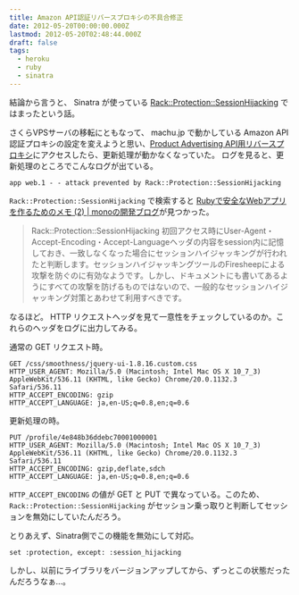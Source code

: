 ```yaml
---
title: Amazon API認証リバースプロキシの不具合修正
date: 2012-05-20T00:00:00.000Z
lastmod: 2012-05-20T02:48:44.000Z
draft: false
tags:
  - heroku
  - ruby
  - sinatra
---
```


結論から言うと、 Sinatra が使っている [Rack::Protection::SessionHijacking](https://github.com/rkh/rack-protection/blob/master/lib/rack/protection/session_hijacking.rb) ではまったという話。

さくらVPSサーバの移転にともなって、 machu.jp で動かしている Amazon API認証プロキシの設定を変えようと思い、[Product Advertising API用リバースプロキシ](http://rpaproxy.tdiary.org/)にアクセスしたら、更新処理が動かなくなっていた。 ログを見ると、更新処理のところでこんなログが出ている。

```
app web.1 - - attack prevented by Rack::Protection::SessionHijacking
```

`Rack::Protection::SessionHijacking` で検索すると [Rubyで安全なWebアプリを作るためのメモ (2) | monoの開発ブログ](http://blog.monoweb.info/article/2012022122.html)が見つかった。

> Rack::Protection::SessionHijacking 初回アクセス時にUser-Agent・Accept-Encoding・Accept-Languageヘッダの内容をsession内に記憶しておき、一致しなくなった場合にセッションハイジャッキングが行われたと判断します。セッションハイジャッキングツールのFiresheepによる攻撃を防ぐのに有効なようです。しかし、ドキュメントにも書いてあるようにすべての攻撃を防げるものではないので、一般的なセッションハイジャッキング対策とあわせて利用すべきです。

なるほど。 HTTP リクエストヘッダを見て一意性をチェックしているのか。これらのヘッダをログに出力してみる。

通常の GET リクエスト時。

```
GET /css/smoothness/jquery-ui-1.8.16.custom.css
HTTP_USER_AGENT: Mozilla/5.0 (Macintosh; Intel Mac OS X 10_7_3) AppleWebKit/536.11 (KHTML, like Gecko) Chrome/20.0.1132.3 Safari/536.11
HTTP_ACCEPT_ENCODING: gzip
HTTP_ACCEPT_LANGUAGE: ja,en-US;q=0.8,en;q=0.6
```

更新処理の時。

```
PUT /profile/4e848b36ddebc70001000001
HTTP_USER_AGENT: Mozilla/5.0 (Macintosh; Intel Mac OS X 10_7_3) AppleWebKit/536.11 (KHTML, like Gecko) Chrome/20.0.1132.3 Safari/536.11
HTTP_ACCEPT_ENCODING: gzip,deflate,sdch
HTTP_ACCEPT_LANGUAGE: ja,en-US;q=0.8,en;q=0.6
```

`HTTP_ACCEPT_ENCODING` の値が GET と PUT で異なっている。このため、 `Rack::Protection::SessionHijacking` がセッション乗っ取りと判断してセッションを無効にしていたんだろう。

とりあえず、Sinatra側でこの機能を無効にして対応。

```
set :protection, except: :session_hijacking
```

しかし、以前にライブラリをバージョンアップしてから、ずっとこの状態だったんだろうなぁ…。
